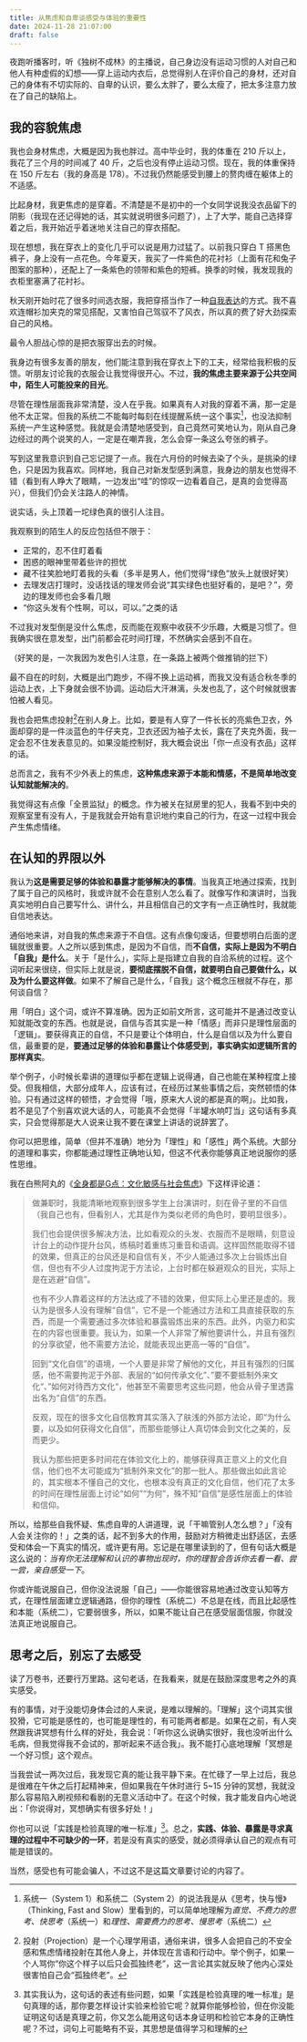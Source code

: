 ```yaml
---
title: 从焦虑和自卑谈感受与体验的重要性
date: 2024-11-28 21:07:00
draft: false
---
```


夜跑听播客时，听《独树不成林》的主播说，自己身边没有运动习惯的人对自己和他人有种虚假的幻想——穿上运动内衣后，总觉得别人在评价自己的身材，还对自己的身体有不切实际的、自卑的认识，要么太胖了，要么太瘦了，把太多注意力放在了自己的缺陷上。

<!--more-->

## 我的容貌焦虑

我也会身材焦虑，大概是因为我也胖过。高中毕业时，我的体重在 210 斤以上，我花了三个月的时间减了 40 斤，之后也没有停止运动习惯。现在，我的体重保持在 150 斤左右（我的身高是 178）。不过我仍然能感受到腰上的赘肉缠在躯体上的不适感。

比起身材，我更焦虑的是穿着。不清楚是不是初中的一个女同学说我没衣品留下的阴影（我现在还记得她的话，其实就说明很多问题了），上了大学，能自己选择穿着之后，我开始近乎着迷地关注自己的穿衣搭配。

现在想想，我在穿衣上的变化几乎可以说是用力过猛了。以前我只穿白 T 搭黑色裤子，身上没有一点花色。今年夏天，我买了一件紫色的花衬衫（上面有花和兔子图案的那种），还配上了一条紫色的领带和紫色的短裤。换季的时候，我发现我的衣柜里塞满了花衬衫。

秋天刚开始时花了很多时间选衣服，我把穿搭当作了一种[自我表达](/posts/自我外化与表达欲/)的方式。我不喜欢连帽衫加夹克的常见搭配，又害怕自己驾驭不了风衣，所以真的费了好大劲探索自己的风格。

最令人胆战心惊的是把衣服穿出去的时候。

我身边有很多友善的朋友，他们能注意到我在穿衣上下的工夫，经常给我积极的反馈。听朋友讨论我的衣服会让我觉得很开心。不过，**我的焦虑主要来源于公共空间中，陌生人可能投来的目光**。

尽管在理性层面我非常清楚，没人在乎我。如果真有人对我的穿着不满，那一定是他不太正常。但我的系统二不能每时每刻在线提醒系统一这个事实[^1]，也没法抑制系统一产生这种感觉。我就是会清楚地感受到，自己竟然可笑地认为，刚从自己身边经过的两个说笑的人，一定是在嘲弄我，怎么会穿一条这么夸张的裤子。

写到这里我意识到自己忘记提了一点。我在六月份的时候去染了个头，是挑染的绿色，只是因为我喜欢。同样地，我自己对新发型感到满意，我身边的朋友也觉得不错（看到有人睁大了眼睛，一边发出“哇”的惊叹一边看着自己，是真的会觉得高兴），但我们仍会关注路人的神情。

说实话，头上顶着一坨绿色真的很引人注目。

我观察到的陌生人的反应包括但不限于：

- 正常的，忍不住盯着看
- 困惑的眼神里带着些许的担忧
- 藏不往笑脸地盯着我的头看（多半是男人，他们觉得“绿色”放头上就很好笑）
- 去理发店打理时，没话找话的理发师会说“其实绿色也挺好看的，是吧？”，旁边的理发师也会多看几眼
- “你这头发有个性啊，可以，可以。”之类的话

不过我对发型倒是没什么焦虑，反而能在观察中收获不少乐趣，大概是习惯了。但我确实很在意发型，出门前都会花时间打理，不然确实会感到不自在。

（好笑的是，一次我因为发色引人注意，在一条路上被两个做推销的拦下）

最不自在的时刻，大概是出门跑步，不得不换上运动裤，而我又没有适合秋冬季的运动上衣，上下身就会很不协调。运动后大汗淋漓，头发也乱了，这个时候就很害怕被人看见。

我也会把焦虑投射[^2]在别人身上。比如，要是有人穿了一件长长的亮紫色卫衣，外面却穿的是一件淡蓝色的牛仔夹克，卫衣还因为袖子太长，露在了夹克外面，我一定会忍不住发表意见的。如果没能控制好，我大概会说出「你一点没有衣品」这样的话。

总而言之，我有不少外表上的焦虑，**这种焦虑来源于本能和情感，不是简单地改变认知就能解决的**。

我觉得这有点像「全景监狱」的概念。作为被关在狱房里的犯人，我看不到中央的观察室里有没有人，于是我就会开始有意识地约束自己的行为，在这一过程中我会产生焦虑情绪。

## 在认知的界限以外

我认为**这是需要足够的体验和暴露才能够解决的事情**。当我真正地通过探索，找到了属于自己的风格时，我或许就不会在意别人怎么看了。就像写作和演讲时，当我真实地明白自己要写什么、讲什么，并且相信自己的文字有一点正确性时，我就能自信地表达。

通俗地来讲，对自我的焦虑来源于不自信。这有点像句废话，但要想明白后面的逻辑就很重要。人之所以感到焦虑，是因为不自信，而**不自信，实际上是因为不明白「自我」是什么**。关于「是什么」，实际上是指建立自我的自洽系统的过程。这个词听起来很绕，但实际上就是说，**要彻底摆脱不自信，就要明白自己要做什么，以及为什么要这样做**。如果不了解自己是什么，「自我」这个概念压根就不存在，那何谈自信？

用「明白」这个词，或许不算准确。因为正如前文所言，这可能并不是通过改变认知就能改变的东西。也就是说，自信与否其实是一种「情感」而非只是理性层面的「逻辑」。要获得真正的自信，不只是要让个体明白，什么是自信以及为什么要自信，最重要的是，**要通过足够的体验和暴露让个体感受到，事实确实如逻辑所言的那样真实**。

举个例子，小时候长辈讲的道理似乎都在逻辑上说得通，自己也能在某种程度上接受。但我相信，大部分成年人，应该有过，在经历过某些事情之后，突然顿悟的体验。只有通过这样的顿悟，才会觉得「哦，原来大人说的都是真的啊」。比如我，若不是见了个别喜欢说大话的人，可能真不会觉得「半罐水响叮当」这句话有多真实，只会觉得那是大人说来让我不要在课堂上讲话的说辞罢了。

你可以把思维，简单（但并不准确）地分为「理性」和「感性」两个系统。大部分的道理和事实，你都能通过理性正确地认知，但这不代表你能够真正地说服你的感性思维。

我在白熊阿丸的《[全身都是G点：文化敏感与社会焦虑](https://blog.bxaw.name/archives/The-Whole-Body-As-A-G-Spot-Cultural-Sensitivity-And-Social-Anxiety.html)》下这样评论道：

> 做兼职时，我能清晰地观察到很多学生上台演讲时，刻在骨子里的不自信（我自己也有，但看别人，尤其是作为类似老师的角色时，要明显很多）。
>
> 我们也会提供很多解决方法，比如看观众的头发、衣服而不是眼睛，刻意设计台上的动作提升台风，练稿时着重练习重音和语调。这样固然能取得不错的效果，但真正的台风还是和自信有关，不少人能通过多次上台锻炼出自信，但也有不少人过度拘泥于方法论，上台时都在躲避观众的目光，实际上是在逃避“自信”。
>
> 也有不少人靠着这样的方法达成了不错的效果，但实际上心里还是虚的。我认为是很多人没有理解“自信”，它不是一个能通过方法和工具直接获取的东西，而是一个需要通过多次体验和暴露锻炼出来的东西。此外，内驱力和实在的内容也很重要。我认为，如果一个人非常了解他要讲什么，并且有强烈的分享欲望，他不需要方法论，就能表现出更高一等的“自信”。
>
> 回到“文化自信”的语境，一个人要是非常了解他的文化，并且有强烈的归属感，他不需要拘泥于外部、表层的“如何传承文化”、”要不要抵制外来文化“、”如何对待西方文化“，他甚至不需要思考这些问题，他会从骨子里透露出名为“自信”的东西。
>
> 反观，现在的很多文化自信教育其实落入了肤浅的外部方法论，即“为什么要，以及如何获得文化自信”，而那些能够让人真切体会到文化之美的，反而更少。
>
> 我认为那些把更多时间花在体验文化上的，能够获得真正意义上的文化自信，他们也不太可能成为“抵制外来文化”的那一批人。那些做出如此言论的，其实根本不懂自己的文化，也根本没有真正的文化自信，他们花了太多的时间在理性层面上讨论“如何”“为何”，殊不知“自信”是感性层面上的体验和信仰。

所以，给那些自我怀疑、焦虑自卑的人讲道理，说「干嘛管别人怎么想？」「没有人会关注你的！」之类的话，起不到多大的作用，鼓励对方稍微走出舒适区，去感受和体会一下真实的情况，或许更有用。忘记是在哪里读到的了，但有句话大概是这么说的：*当有你无法理解和认识的事物出现时，你的理智会告诉你去看一看、尝一尝，亲自感受一下*。

你或许能说服自己，但你没法说服「自己」——你能很容易地通过改变认知等方式，在理性层面建立逻辑通路，但你的理性（系统二）不总是在线，而且比起感性和本能（系统二），它要弱很多，所以，如果不能让自己在感受层面信服，你就没法真正地说服自己。

## 思考之后，别忘了去感受

读了万卷书，还要行万里路。这句老话，在我看来，就是在鼓励深度思考之外的真实感受。

有的事情，对于没能切身体会过的人来说，是难以理解的。「理解」这个词其实很狡猾，它可能是感性的，也可能是理性的，有可能两者都是。如果在之前，有人突然跟我讲冥想有什么样的好处，我会说：「听你这么说确实很好，我也没听出什么毛病，但我觉得我不会试的，那听起来不适合我」。我不能打心底地理解「冥想是一个好习惯」这个观点。

当我尝试一两次过后，我发现它真的能让我平静下来。在忙碌了一早上过后，我总是很难在午休之后打起精神来，但如果我在午休时进行 5~15 分钟的冥想，我就没那么容易陷入刷视频和看剧的无意义活动中了。在这个时候，我才能发自内心地说出：「你说得对，冥想确实有很多好处！」

你也可以说「实践是检验真理的唯一标准」[^3]。总之，**实践、体验、暴露是寻求真理的过程中不可缺少的一环**，若是没有真实的感受，就必须得承认自己的观点有可能是错误的。

当然，感受也有可能会骗人，不过这不是这篇文章要讨论的内容了。

[^1]: 系统一（System  1）和系统二（System 2）的说法我是从《思考，快与慢》（Thinking, Fast and Slow）里看到的，可以简单地理解为*直觉、不费力的思考、快思考*（系统一）和*理性、需要费力的思考、慢思考*（系统二）
[^2]: 投射（Projection）是一个心理学用语，通俗来讲，很多人会把自己的不安全感和焦虑情绪投射在其他人身上，并体现在言语和行动中。举个例子，如果一个人骂你“你这个样子以后只会孤独终老”，这一言论其实就反映了他内心深处很害怕自己会“孤独终老”。
[^3]: 其实我认为，这句话的表述有些问题，如果「实践是检验真理的唯一标准」是句真理的话，那你要怎样设计实验来检验它呢？就算你能够检验，但在你没能证明这句话是真理之前，你又怎么能用这句话本身证明和检验它本身的正确性呢？不过，词句上可能略有不妥，其思想是值得学习和理解的
